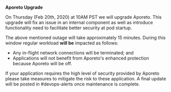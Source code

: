 
**Aporeto Upgrade**

On Thursday (Feb 20th, 2020) at 10AM PST we will upgrade Aporeto. This upgrade will fix an issue in an internal component as well as introduce functionality need to facilitate better security at pod startup.

The above mentioned outage will take approximately 15 minutes. During this window regular workload **will be** impacted as follows:
- Any in-flight network connections will be terminated; and
- Applications will not benefit from Aporeto's enhanced protection because Aporeto will be off.

If your application requires the high level of security provided by Aporeto please take measures to mitigate the risk to these application. A final update will be posted in #devops-alerts once maintenance is complete.
